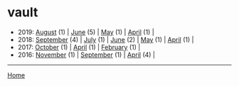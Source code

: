 # vault

  * 2019: 
      [August](./vault-2019-08.md) (1) | 
      [June](./vault-2019-06.md) (5) | 
      [May](./vault-2019-05.md) (1) | 
      [April](./vault-2019-04.md) (1) | 
  * 2018: 
      [September](./vault-2018-09.md) (4) | 
      [July](./vault-2018-07.md) (1) | 
      [June](./vault-2018-06.md) (2) | 
      [May](./vault-2018-05.md) (1) | 
      [April](./vault-2018-04.md) (1) | 
  * 2017: 
      [October](./vault-2017-10.md) (1) | 
      [April](./vault-2017-04.md) (1) | 
      [February](./vault-2017-02.md) (1) | 
  * 2016: 
      [November](./vault-2016-11.md) (1) | 
      [September](./vault-2016-09.md) (1) | 
      [April](./vault-2016-04.md) (4) | 

----

[Home](../)
